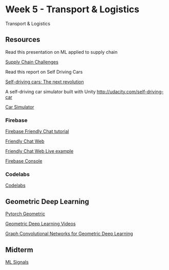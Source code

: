 # Week 5 - Transport & Logistics

Transport & Logistics

## Resources

Read this presentation on ML applied to supply chain

[Supply Chain Challenges](https://github.com/rodrigoms2004/sirajraval_ml_course/blob/master/Week5/documents/Supply%20Chain%20Challenges.pdf)

Read this report on Self Driving Cars

[Self-driving cars: The next revolution](https://github.com/rodrigoms2004/sirajraval_ml_course/blob/master/Week5/documents/Self-driving%20cars:%20The%20next%20revolution.pdf)


A self-driving car simulator built with Unity http://udacity.com/self-driving-car

[Car Simulator](https://github.com/udacity/self-driving-car-sim)


### Firebase

[Firebase Friendly Chat tutorial](https://codelabs.developers.google.com/codelabs/firebase-web/#0)

[Friendly Chat Web](https://github.com/firebase/friendlychat-web)

[Friendly Chat Web Live example](https://friendly-chat-ef664.firebaseapp.com/)

[Firebase Console](https://console.firebase.google.com)

### Codelabs

[Codelabs](https://codelabs.developers.google.com)


## Geometric Deep Learning

[Pytorch Geometric](https://github.com/rusty1s/pytorch_geometric)

[Geometric Deep Learning Videos](https://sungsoo.github.io/2018/02/01/geometric-deep-learning.html)

[Graph Convolutional Networks for Geometric Deep Learning](https://towardsdatascience.com/graph-convolutional-networks-for-geometric-deep-learning-1faf17dee008)


## Midterm

[ML Signals](https://github.com/rodrigoms2004/FinanceMidTermSiraj2019)
